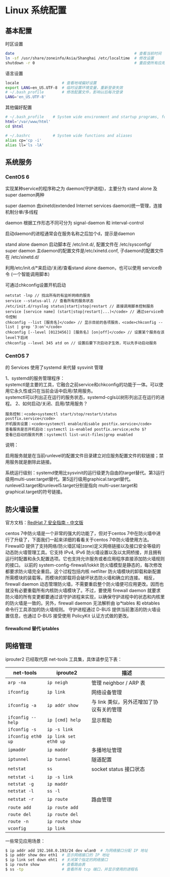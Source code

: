 # Linux 系统配置

## 基本配置

时区设置

```bash
date                                                     # 查看当前时间
ln -sf /usr/share/zoneinfo/Asia/Shanghai /etc/localtime  # 修改设置
shutdown -r 0                                            # 重启使所有应用都使用最新时间设置
```

语言设置

```bash
locale                   # 查看地域偏好设置
export LANG=en_US.UTF-8  # 临时设置环境变量，重新登录失效
# ~/.bash_profile        # 修改配置文件，影响以后每次登录
LANG='en_US.UTF-8'
```

其他偏好配置

```bash
# ~/.bash_profile    # System wide environment and startup programs, for login setup
html='/var/www/html'
cd $html

# ~/.bashrc          # System wide functions and aliases
alias cp='cp -i'
alias ll='ls -lA'
```


## 系统服务

### CentOS 6

实现某种service的程序称之为 daemon(守护进程)，主要分为 stand alone 及 super daemon两种

super daemon 由xinetd(extended Internet services daemon)统一管理，连接机制分单/多线程

daemon 根据工作形态不同可分为 signal-daemon 和 interval-control

启动daemon的进程通常会在服务名称之后加个d，提示是daemon

stand alone daemon 启动脚本在 /etc/init.d/, 配置文件在 /etc/sysconfig/  
super daemon 主daemon的配置文件是/etc/xinetd.conf, 子daemon的配置文件在 /etc/xinetd.d/

利用/etc/init.d/*来启动/关闭/查看stand alone daemon，也可以使用 service命令 (一个智能调用脚本)

可通过chkconfig设置开机启动

```
netstat -lnp // 找出所有的有监听网络的服务
service --status-all // 查看所有的服务状态
/etc/init.d/rsyslog status|start|stop|restart // 直接调用脚本控制服务
service [service name] (start|stop|restart|...)</code> // 通过service命令控制
chkconfig --list [服务名]</code> // 显示目前的各项服务，<code>chkconfig --list | grep '3:on'</code>
chkconfig [--level [0123456]] [服务名] [on|off]</code> // 设置某个服务在该level下启闭
chkconfig --level 345 atd on // 设置后要下次启动才生效，可以先手动启动服务
```

### CentOS 7

 的 Services 使用了systemd 来代替 sysvinit 管理

1、systemd的服务管理程序：  
systemctl是主要的工具，它融合之前service和chkconfig的功能于一体。可以使用它永久性或只在当前会话中启用/禁用服务。  
systemctl可以列出正在运行的服务状态，systemd-cgls以树形列出正在运行的进程。
2、如何启动/关闭、启用/禁用服务？

```
服务控制：<code>systemctl start/stop/restart/status postfix.service</code>
开机服务设置：<code>systemctl enable/disable postfix.service</code>
查看服务是否开机启动：systemctl is-enabled postfix.service;echo $?
查看已启动的服务列表：systemctl list-unit-files|grep enabled
```

说明：

启用服务就是在当前runlevel的配置文件目录建立对应服务配置文件的软链接；禁用服务就是删除此链接。

系统运行级别：systemd使用比sysvinit的运行级更为自由的target替代。第3运行级用multi-user.target替代。第5运行级用graphical.target替代。runlevel3.target和runlevel5.target分别是指向 multi-user.target和graphical.target的符号链接。


## 防火墙设置

官方文档：[RedHat 7 安全指南 - 中文版](https://access.redhat.com/documentation/zh-CN/Red_Hat_Enterprise_Linux/7/html/Security_Guide/sec-Using_Firewalls.html)

centos 7中防火墙是一个非常的强大的功能了，但对于centos 7中在防火墙中进行了升级了，下面我们一起来详细的看看关于centos 7中防火墙使用方法。
FirewallD 提供了支持网络/防火墙区域(zone)定义网络链接以及接口安全等级的动态防火墙管理工具。它支持 IPv4, IPv6 防火墙设置以及以太网桥接，并且拥有运行时配置和永久配置选项。它也支持允许服务或者应用程序直接添加防火墙规则的接口。 以前的 system-config-firewall/lokkit 防火墙模型是静态的，每次修改都要求防火墙完全重启。这个过程包括内核 netfilter 防火墙模块的卸载和新配置所需模块的装载等。而模块的卸载将会破坏状态防火墙和确立的连接。
相反，firewall daemon 动态管理防火墙，不需要重启整个防火墙便可应用更改。因而也就没有必要重载所有内核防火墙模块了。不过，要使用 firewall daemon 就要求防火墙的所有变更都要通过该守护进程来实现，以确保守护进程中的状态和内核里的防火墙是一致的。另外，firewall daemon 无法解析由 ip*tables 和 ebtables 命令行工具添加的防火墙规则。
守护进程通过 D-BUS 提供当前激活的防火墙设置信息，也通过 D-BUS 接受使用 PolicyKit 认证方式做的更改。


#### firewallcmd 替代 iptables


## 网络管理

iprouter2 已经取代原 net-tools 工具集，具体请参见下表：

 net-tools          | iproute2              | 描述
 ------------------ | --------------------- | ------------
 `arp -na`          | `ip neigh`            | 管理 neighbor / ARP 表
 `ifconfig`         | `ip link`             | 网络设备管理
 `ifconfig -a`      | `ip addr show`        | 与 link 类似，另外还增加了协议有关的管理
 `ifconfig --help`  | `ip [cmd] help`       | 显示帮助
 `ifconfig -s`      | `ip -s link`          | 
 `ifconfig eth0 up` | `ip link set eth0 up` | 
 `ipmaddr   `       | `ip maddr`            | 多播地址管理
 `iptunnel  `       | `ip tunnel`           | 隧道配置
 `netstat   `       | `ss`                  | socket status 接口状态
 `netstat -i`       | `ip -s link`          |    
 `netstat -g`       | `ip maddr`            |      
 `netstat -l`       | `ss -l`               |        
 `netstat -r`       | `ip route`            | 路由管理
 `route add`        | `ip route add`        |       
 `route del`        | `ip route del`        |      
 `route -n`         | `ip route show`       |      
 `vconfig`          | `ip link`             | 

一些常见应用场景：

```bash
$ ip addr add 192.168.0.193/24 dev wlan0  # 为网络接口分配 IP 地址
$ ip addr show dev eth1  # 显示网络接口的 IP 地址
$ ip link set down eht1  # 关闭某个指定的网络接口
$ ip route show          # 查看路由表
$ ss -tp                 # 查看所有 tcp 端口，并显示使用的进程名 
```









